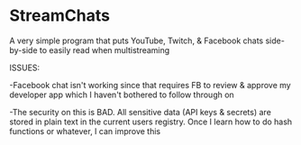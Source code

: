 # StreamChats
A very simple program that puts YouTube, Twitch, &amp; Facebook chats side-by-side to easily read when multistreaming

ISSUES:

-Facebook chat isn't working since that requires FB to review & approve my developer app which I haven't bothered to follow through on

-The security on this is BAD. All sensitive data (API keys & secrets) are stored in plain text in the current users registry. Once I learn how to do hash functions or whatever, I can improve this
